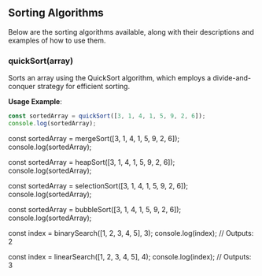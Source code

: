 ## Sorting Algorithms

Below are the sorting algorithms available, along with their descriptions and examples of how to use them.

### quickSort(array)
Sorts an array using the QuickSort algorithm, which employs a divide-and-conquer strategy for efficient sorting.

**Usage Example**:
```javascript
const sortedArray = quickSort([3, 1, 4, 1, 5, 9, 2, 6]);
console.log(sortedArray);
```
const sortedArray = mergeSort([3, 1, 4, 1, 5, 9, 2, 6]);
console.log(sortedArray);

const sortedArray = heapSort([3, 1, 4, 1, 5, 9, 2, 6]);
console.log(sortedArray);

const sortedArray = selectionSort([3, 1, 4, 1, 5, 9, 2, 6]);
console.log(sortedArray);

const sortedArray = bubbleSort([3, 1, 4, 1, 5, 9, 2, 6]);
console.log(sortedArray);

const index = binarySearch([1, 2, 3, 4, 5], 3);
console.log(index); // Outputs: 2

const index = linearSearch([1, 2, 3, 4, 5], 4);
console.log(index); // Outputs: 3
